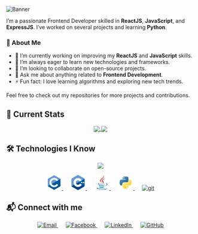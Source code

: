 ![Banner](https://i.ibb.co/c2h6ZX2/github-header-image-1.png)


I’m a passionate Frontend Developer skilled in **ReactJS**, **JavaScript**, and **ExpressJS**. I’ve worked on several projects and learning **Python**.

### 🌟 About Me

- 🔭 I’m currently working on improving my **ReactJS** and **JavaScript** skills.
- 🌱 I’m always eager to learn new technologies and frameworks.
- 👯 I’m looking to collaborate on open-source projects.
- 💬 Ask me about anything related to **Frontend Development**.
- ⚡ Fun fact: I love learning algorithms and exploring new tech trends.

Feel free to check out my repositories for more projects and contributions.

## 🚀 Current Stats

<div align="center">
  <a href="https://github.com/anuraghazra/github-readme-stats">
    <img height=200 align="center" src="https://github-readme-streak-stats.herokuapp.com/?user=fms-faisal&theme=transparent" />
  </a>
  <a href="https://github.com/anuraghazra/convoychat">
    <img height=200 align="center" src="https://github-readme-stats.vercel.app/api/top-langs?username=fms-faisal&layout=compact&langs_count=8&card_width=320&theme=transparent" />
  </a>
</div>

## 🛠️ Technologies I Know

<p align="center">
  <a href="https://skillicons.dev">
    <img src="https://skillicons.dev/icons?i=html,css,tailwind,js,react,express,mongodb" />
  </a>
</p>



<p align="center">
  <!-- Bottom Row: Languages and Tools Icons -->
  <a href="https://www.cprogramming.com/" target="_blank" rel="noreferrer">
    <img src="https://raw.githubusercontent.com/devicons/devicon/master/icons/c/c-original.svg" alt="c" width="40" height="40"/>
  </a>
  <span>&nbsp;&nbsp;&nbsp;&nbsp;</span>
  <a href="https://www.w3schools.com/cpp/" target="_blank" rel="noreferrer">
    <img src="https://raw.githubusercontent.com/devicons/devicon/master/icons/cplusplus/cplusplus-original.svg" alt="cplusplus" width="40" height="40"/>
  </a>
  <span>&nbsp;&nbsp;&nbsp;&nbsp;</span>
  <a href="https://www.java.com" target="_blank" rel="noreferrer">
    <img src="https://raw.githubusercontent.com/devicons/devicon/master/icons/java/java-original.svg" alt="java" width="40" height="40"/>
  </a>
  <span>&nbsp;&nbsp;&nbsp;&nbsp;</span>
  <a href="https://www.python.org/" target="_blank" rel="noreferrer">
    <img src="https://raw.githubusercontent.com/devicons/devicon/master/icons/python/python-original.svg" alt="python" width="40" height="40"/>
  </a>
  <span>&nbsp;&nbsp;&nbsp;&nbsp;</span>
  <a href="https://git-scm.com/" target="_blank" rel="noreferrer">
    <img src="https://www.vectorlogo.zone/logos/git-scm/git-scm-icon.svg" alt="git" width="40" height="40"/>
  </a>
</p>

## 📬 Connect with me

<div align="center">
  <a href="mailto:faisalmahmud778@gmail.com" style="margin: 0 10px;">
    <img src="https://img.shields.io/badge/Email-D14836?logo=gmail&logoColor=white&style=for-the-badge" alt="Email" />
  </a>
  <a href="https://facebook/faisalmahmud778" style="margin: 0 10px;">
    <img src="https://img.shields.io/badge/Facebook-1DA1F2?logo=facebook&logoColor=white&style=for-the-badge" alt="Facebook" />
  </a>
  <a href="https://linkedin.com/in/faisalmahmud778" style="margin: 0 10px;">
    <img src="https://img.shields.io/badge/LinkedIn-0077B5?logo=linkedin&logoColor=white&style=for-the-badge" alt="LinkedIn" />
  </a>
  <a href="https://github.com/fms-faisal" style="margin: 0 10px;">
    <img src="https://img.shields.io/badge/GitHub-181717?logo=github&logoColor=white&style=for-the-badge" alt="GitHub" />
  </a>
</div>






